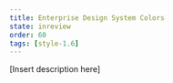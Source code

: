 ```yaml
---
title: Enterprise Design System Colors
state: inreview
order: 60
tags: [style-1.6]
---
```


[Insert description here]
